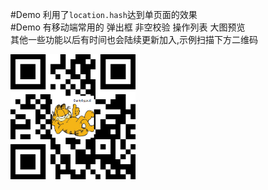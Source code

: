 #Demo 利用了`location.hash`达到单页面的效果<br>
#Demo 有移动端常用的 弹出框 非空校验 操作列表 大图预览<br>
其他一些功能以后有时间也会陆续更新加入,示例扫描下方二维码<br>

  <img src='json/dantyli.png' width='200' height='200' margin='10'>
